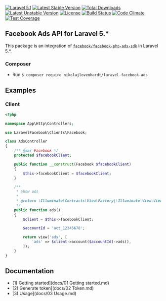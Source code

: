 [![Laravel 5.1](https://img.shields.io/badge/Laravel-5.1-orange.svg?style=flat-square)](http://laravel.com) [![Latest Stable Version](https://poser.pugx.org/nikolajlovenhardt/laravel-facebook-ads/v/stable)](https://packagist.org/packages/nikolajlovenhardt/laravel-facebook-ads) [![Total Downloads](https://poser.pugx.org/nikolajlovenhardt/laravel-facebook-ads/downloads)](https://packagist.org/packages/nikolajlovenhardt/laravel-facebook-ads) [![Latest Unstable Version](https://poser.pugx.org/nikolajlovenhardt/laravel-facebook-ads/v/unstable)](https://packagist.org/packages/nikolajlovenhardt/laravel-facebook-ads) [![License](https://poser.pugx.org/nikolajlovenhardt/laravel-facebook-ads/license)](https://packagist.org/packages/nikolajlovenhardt/laravel-facebook-ads) [![Build Status](https://travis-ci.org/nikolajlovenhardt/laravel-facebook-ads.svg?branch=master)](https://travis-ci.org/nikolajlovenhardt/laravel-facebook-ads) [![Code Climate](https://codeclimate.com/github/nikolajlovenhardt/laravel-facebook-ads/badges/gpa.svg)](https://codeclimate.com/github/nikolajlovenhardt/laravel-facebook-ads) [![Test Coverage](https://codeclimate.com/github/nikolajlovenhardt/laravel-facebook-ads/badges/coverage.svg)](https://codeclimate.com/github/nikolajlovenhardt/laravel-facebook-ads/coverage)

## Facebook Ads API for Laravel 5.*

This package is an integration of [`facebook/facebook-php-ads-sdk`](https://github.com/facebook/facebook-php-ads-sdk) in Laravel 5.*.

### Composer
- Run `$ composer require nikolajlovenhardt/laravel-facebook-ads`

## Examples

### Client

```php
<?php

namespace App\Http\Controllers;

use LaravelFacebook\Clients\Facebook;

class AdsController
{
    /** @var Facebook */
    protected $facebookClient;

    public function __construct(Facebook $facebookClient)
    {
        $this->facebookClient = $facebookClient;
    }

    /**
     * Show ads
     *
     * @return \Illuminate\Contracts\View\Factory|\Illuminate\View\View
     */
    public function ads()
    {
        $client = $this->facebookClient;

        $accountId = 'act_12345678';

        return view('ads', [
            'ads' => $client->account($accountId)->ads(),
        ]);
    }
}
```

## Documentation
- [1) Getting started](docs/01 Getting started.md)
- [2) Generate token](docs/02 Token.md)
- [3) Usage](docs/03 Usage.md)